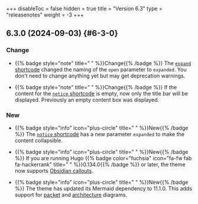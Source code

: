 +++
disableToc = false
hidden = true
title = "Version 6.3"
type = "releasenotes"
weight = -3
+++

## 6.3.0 (2024-09-03) {#6-3-0}

### Change

- {{% badge style="note" title=" " %}}Change{{% /badge %}} The [`expand` shortcode](shortcodes/expand) changed the naming of the `open` parameter to `expanded`. You don't need to change anything yet but may get deprecation warnings.

- {{% badge style="note" title=" " %}}Change{{% /badge %}} If the content for the [`notice` shortcode](shortcodes/notice) is empty, now only the title bar will be displayed. Previously an empty content box was displayed.

### New

- {{% badge style="info" icon="plus-circle" title=" " %}}New{{% /badge %}} The [`notice` shortcode](shortcodes/notice) has a new parameter `expanded` to make the content collapsible.

- {{% badge style="info" icon="plus-circle" title=" " %}}New{{% /badge %}} If you are running Hugo {{% badge color="fuchsia" icon="fa-fw fab fa-hackerrank" title=" " %}}0.134.0{{% /badge %}} or later, the theme now supports [Obsidian callouts](content/markdown#obsidian-callouts).

- {{% badge style="info" icon="plus-circle" title=" " %}}New{{% /badge %}} The theme has updated its Mermaid dependency to 11.1.0. This adds support for [packet](shortcodes/mermaid#packet) and [architecture](shortcodes/mermaid#architecture) diagrams.
